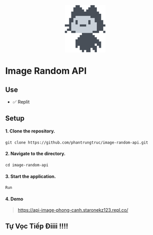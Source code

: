 <div align="center" width="100%">
    <img src="./Public/imageboy.png" width="128" alt="" />
</div>

# Image Random API

## Use

- ✅ Replit

## Setup
#### 1. Clone the repository.
```
git clone https://github.com/phantrungtruc/image-random-api.git
```
#### 2. Navigate to the directory.
```
cd image-random-api
```
#### 3. Start the application.
```
Run
```
#### 4. Demo
> https://api-image-phong-canh.staronekz123.repl.co/

## Tự Vọc Tiếp Điiii !!!!
